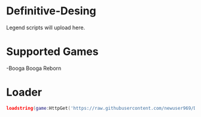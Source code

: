 # Definitive-Desing
Legend scripts will upload here.

# Supported Games
-Booga Booga Reborn

# Loader
```lua
loadstring(game:HttpGet('https://raw.githubusercontent.com/newuser969/Definitive-Desing/main/Loader.lua'))()
```

